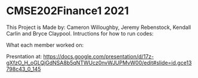 # CMSE202Finance1 2021
This Project is Made by: Cameron Willoughby, Jeremy Rebenstock, Kendall Carlin and Bryce Claypool.
Intructions for how to run codes:



What each member worked on: 




Presntation at: https://docs.google.com/presentation/d/17z-gXfzO_H_oGLQjGdNSA8b5qNTWUcz0nvWJUPMvW00/edit#slide=id.gce13798c43_0_145
